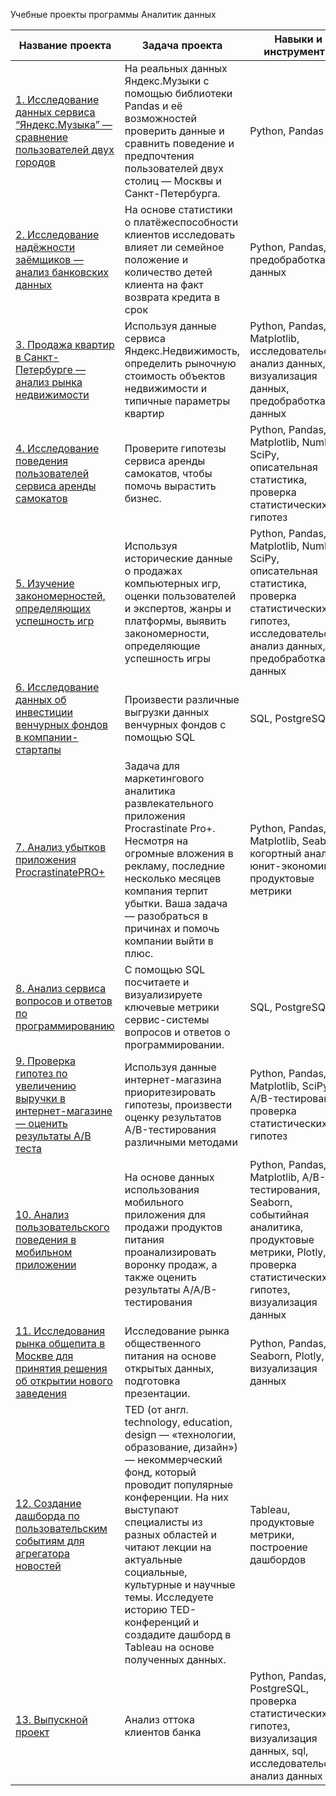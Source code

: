 Учебные проекты программы Аналитик данных

| Название проекта | Задача проекта | Навыки и инструменты | Сфера деятельности |
| -------------------- | --------------------- |---------------------------|---------------------------|
| [1. Исследование данных сервиса “Яндекс.Музыка” — сравнение пользователей двух городов](https://github.com/Hun43rd/data_analyst/blob/main/1.%20%D0%9C%D1%83%D0%B7%D1%8B%D0%BA%D0%B0%20%D0%B1%D0%BE%D0%BB%D1%8C%D1%88%D0%B8%D1%85%20%D0%B3%D0%BE%D1%80%D0%BE%D0%B4%D0%BE%D0%B2/Project.ipynb) | На реальных данных Яндекс.Музыки c помощью библиотеки Pandas и её возможностей проверить данные и сравнить поведение и предпочтения пользователей двух столиц — Москвы и Санкт-Петербурга. | Python, Pandas | Интернет-сервисы Стриминговый сервис |
| [2. Исследование надёжности заёмщиков — анализ банковских данных](https://github.com/Hun43rd/data_analyst/blob/main/2.%20%D0%9F%D1%80%D0%B5%D0%B4%D0%BE%D0%B1%D1%80%D0%B0%D0%B1%D0%BE%D1%82%D0%BA%D0%B0%20%D0%B4%D0%B0%D0%BD%D0%BD%D1%8B%D1%85/P2%201-%D1%8F%20%D1%87%D0%B0%D1%81%D1%82%D1%8C.ipynb) | На основе статистики о платёжеспособности клиентов исследовать влияет ли семейное положение и количество детей клиента на факт возврата кредита в срок | Python, Pandas, предобработка данных | Банковская сфера Кредитование |
| [3. Продажа квартир в Санкт-Петербурге — анализ рынка недвижимости](https://github.com/Hun43rd/data_analyst/blob/main/3.%20%D0%98%D1%81%D1%81%D0%BB%D0%B5%D0%B4%D0%BE%D0%B2%D0%B0%D1%82%D0%B5%D0%BB%D1%8C%D1%81%D0%BA%D0%B8%D0%B9%20%D0%B0%D0%BD%D0%B0%D0%BB%D0%B8%D0%B7%20%D0%B4%D0%B0%D0%BD%D0%BD%D1%8B%D1%85/Proj3.ipynb) | Используя данные сервиса Яндекс.Недвижимость, определить рыночную стоимость объектов недвижимости и типичные параметры квартир | Python, Pandas, Matplotlib, исследовательский анализ данных, визуализация данных, предобработка данных | Интернет-сервисы Площадка объявлений |
| [4. Исследование поведения пользователей сервиса аренды самокатов](https://github.com/Hun43rd/data_analyst/blob/main/4.%20%D0%A1%D1%82%D0%B0%D1%82%D0%B8%D1%81%D1%82%D0%B8%D1%87%D0%B5%D1%81%D0%BA%D0%B8%D0%B9%20%D0%B0%D0%BD%D0%B0%D0%BB%D0%B8%D0%B7%20%D0%B4%D0%B0%D0%BD%D0%BD%D1%8B%D1%85/P4.ipynb) | Проверите гипотезы сервиса аренды самокатов, чтобы помочь вырастить бизнес. | Python, Pandas, Matplotlib, NumPy, SciPy, описательная статистика, проверка статистических гипотез | Телеком |
| [5. Изучение закономерностей, определяющих успешность игр](https://github.com/Hun43rd/data_analyst/blob/main/5.%20%D0%A1%D0%B1%D0%BE%D1%80%D0%BD%D1%8B%D0%B9%20%D0%BF%D1%80%D0%BE%D0%B5%D0%BA%D1%82%20%E2%84%961/P5.ipynb) | Используя исторические данные о продажах компьютерных игр, оценки пользователей и экспертов, жанры и платформы, выявить закономерности, определяющие успешность игры  | Python, Pandas, Matplotlib, NumPy, SciPy, описательная статистика, проверка статистических гипотез, исследовательский анализ данных, предобработка данных | Gamedev Интернет-магазины |
| [6. Исследование данных об инвестиции венчурных фондов в компании-стартапы](https://github.com/Hun43rd/data_analyst/blob/main/6.%20SQL/P6.sql) | Произвести различные выгрузки данных венчурных фондов с помощью SQL  | SQL, PostgreSQL | Стартапы Инвестиции |
| [7. Анализ убытков приложения ProcrastinatePRO+](https://github.com/Hun43rd/data_analyst/blob/main/7.%20%D0%90%D0%BD%D0%B0%D0%BB%D0%B8%D0%B7%20%D0%B1%D0%B8%D0%B7%D0%BD%D0%B5%D1%81-%D0%BF%D0%BE%D0%BA%D0%B0%D0%B7%D0%B0%D1%82%D0%B5%D0%BB%D0%B5%D0%B9/P7.ipynb) | Задача для маркетингового аналитика развлекательного приложения Procrastinate Pro+. Несмотря на огромные вложения в рекламу, последние несколько месяцев компания терпит убытки. Ваша задача — разобраться в причинах и помочь компании выйти в плюс.  | Python, Pandas, Matplotlib, Seaborn, когортный анализ, юнит-экономика, продуктовые метрики  | Интернет-сервисы Стартапы |
| [8. Анализ сервиса вопросов и ответов по программированию](https://github.com/Hun43rd/data_analyst/blob/main/8.%20SQL%202/P8.sql) | С помощью SQL посчитаете и визуализируете ключевые метрики сервис-системы вопросов и ответов о программировании.  | SQL, PostgreSQL | Интернет-сервисы |
| [9. Проверка гипотез по увеличению выручки в интернет-магазине — оценить результаты A/B теста](https://github.com/Hun43rd/data_analyst/blob/main/9.%20A%20B%20-%20%D1%82%D0%B5%D1%81%D1%82%D0%B8%D1%80%D0%BE%D0%B2%D0%B0%D0%BD%D0%B8%D0%B5/P8.ipynb) | Используя данные интернет-магазина приоритезировать гипотезы, произвести оценку результатов A/B-тестирования различными методами  | Python, Pandas, Matplotlib, SciPy, A/B-тестирование, проверка статистических гипотез  | Интернет-магазины |
| [10. Анализ пользовательского поведения в мобильном приложении](https://github.com/Hun43rd/data_analyst/blob/main/10.%20%D0%A1%D0%B1%D0%BE%D1%80%D0%BD%D1%8B%D0%B9%20%D0%BF%D1%80%D0%BE%D0%B5%D0%BA%D1%82%20%E2%84%962/p10.ipynb) | На основе данных использования мобильного приложения для продажи продуктов питания проанализировать воронку продаж, а также оценить результаты A/A/B-тестирования   | Python, Pandas, Matplotlib, A/B-тестирования, Seaborn, событийная аналитика, продуктовые метрики, Plotly, проверка статистических гипотез, визуализация данных | Стартапы Бизнес Интернет-сервисы |
| [11. Исследования рынка общепита в Москве для принятия решения об открытии нового заведения](https://github.com/Hun43rd/data_analyst/tree/main/11.%20%D0%A0%D1%8B%D0%BD%D0%BE%D0%BA%20%D0%B7%D0%B0%D0%B2%D0%B5%D0%B4%D0%B5%D0%BD%D0%B8%D0%B9%20%D0%BE%D0%B1%D1%89%D0%B5%D1%81%D1%82%D0%B2%D0%B5%D0%BD%D0%BD%D0%BE%D0%B3%D0%BE%20%D0%BF%D0%B8%D1%82%D0%B0%D0%BD%D0%B8%D1%8F%20%D0%9C%D0%BE%D1%81%D0%BA%D0%B2%D1%8B) | Исследование рынка общественного питания на основе открытых данных, подготовка презентации. | Python, Pandas, Seaborn, Plotly, визуализация данных | Стартапы Бизнес Оффлайн |
| [12. Создание дашборда по пользовательским событиям для агрегатора новостей](https://github.com/Hun43rd/data_analyst/tree/main/12.%20%D0%9F%D0%BE%D1%81%D1%82%D1%80%D0%BE%D0%B5%D0%BD%D0%B8%D0%B5%20%D0%B4%D0%B0%D1%88%D0%B1%D0%BE%D1%80%D0%B4%D0%BE%D0%B2%20%D0%B2%20Tableau) | TED (от англ. technology, education, design — «технологии, образование, дизайн») — некоммерческий фонд, который проводит популярные конференции. На них выступают специалисты из разных областей и читают лекции на актуальные социальные, культурные и научные темы. Исследуете историю TED-конференций и создадите дашборд в Tableau на основе полученных данных. | Tableau, продуктовые метрики, построение дашбордов | Стартапы |
| [13. Выпускной проект](https://github.com/Hun43rd/data_analyst/tree/main/13.%20%D0%A4%D0%B8%D0%BD%D0%B0%D0%BB%D1%8C%D0%BD%D1%8B%D0%B9%20%D0%BF%D1%80%D0%BE%D0%B5%D0%BA%D1%82) | Анализ оттока клиентов банка | Python, Pandas, PostgreSQL, проверка статистических гипотез, визуализация данных, sql, исследовательский анализ данных | Банковская сфера
